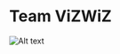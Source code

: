 # Team ViZWiZ

![Alt text](https://github.com/NCBI-Hackathon/RNA-Seq-in-the-Cloud/blob/master/Visualization/basic_heatmap.PNG)

